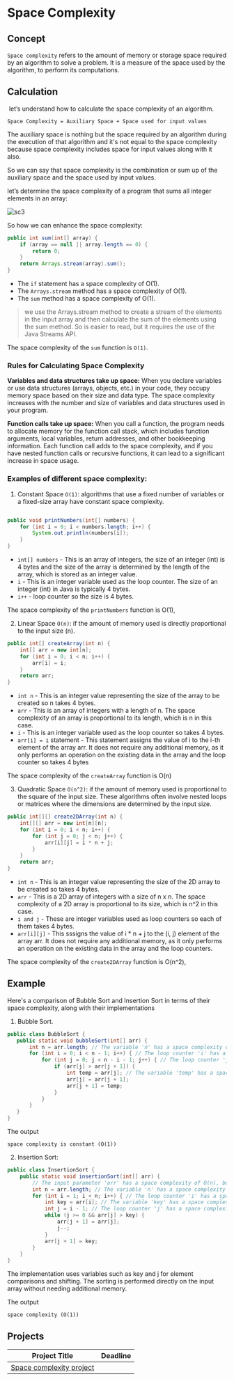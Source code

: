 
# Space Complexity


## Concept

`Space complexity` refers to the amount of memory or storage space required by an algorithm to solve a problem. It is a measure of the space used by the algorithm, to perform its computations.

## Calculation
 let’s understand how to calculate the space complexity of an algorithm.
 
```
Space Complexity = Auxiliary Space + Space used for input values
```

 The auxiliary space is nothing but the space required by an algorithm during the execution of that algorithm and it's not equal to the space complexity because space complexity includes space for input values 
 along with it also.

So we can say that space complexity is the combination or sum up of the auxiliary space and the space used by input values.

let’s determine the space complexity of a program that sums all integer elements in an array:

![sc3](https://github.com/SAFCSP-Team/data-structures-and-algorithms-bootcamp/assets/148945652/128614ea-474e-4f5b-96d9-3c5dc7cd5ae6)


So how we can enhance the space complexity:

```java
public int sum(int[] array) {
    if (array == null || array.length == 0) {
        return 0;
    }
    return Arrays.stream(array).sum();
}
```
* The `if` statement has a space complexity of O(1).
* The `Arrays.stream` method has a space complexity of O(1).
* The `sum` method has a space complexity of O(1).

  
> we use the Arrays.stream method to create a stream of the elements in the input array and then calculate the sum of the elements using the sum method. So is easier 
  to read, but it requires the use of the Java Streams API.

The space complexity of the `sum` function is `O(1)`.


### Rules for Calculating Space Complexity

**Variables and data structures take up space:** When you declare variables or use data structures (arrays, objects, etc.) in your code, they occupy memory space based on their size and data type. The space complexity increases with the number and size of variables and data structures used in your program.

**Function calls take up space:** When you call a function, the program needs to allocate memory for the function call stack, which includes function arguments, local variables, return addresses, and other bookkeeping information. Each function call adds to the space complexity, and if you have nested function calls or recursive functions, it can lead to a significant increase in space usage.

### Examples of different space complexity:

1. Constant Space `O(1)`: algorithms that use a fixed number of variables or a fixed-size array have constant space complexity.


```java

public void printNumbers(int[] numbers) {
    for (int i = 0; i < numbers.length; i++) {
        System.out.println(numbers[i]);
    }
}
```
* `int[] numbers` - This is an array of integers, the size of an integer (int) is 4 bytes and the size of the array is determined by the length of the array, which is stored as an integer value. 
* `i` - This is an integer variable used as the loop counter. The size of an integer (int) in Java is typically 4 bytes.
* `i++` - loop counter so the size is 4 bytes.

The space complexity of the `printNumbers` function is O(1), 


2. Linear Space `O(n)`: if the amount of memory used is directly proportional to the input size (n).

```java
public int[] createArray(int n) {
    int[] arr = new int[n];
    for (int i = 0; i < n; i++) {
        arr[i] = i;
    }
    return arr;
}
```

* `int n` - This is an integer value representing the size of the array to be created so n takes 4 bytes.
* `arr` - This is an array of integers with a length of n. The space complexity of an array is proportional to its length, which is n in this case.
* `i` - This is an integer variable used as the loop counter so takes 4 bytes.
* `arr[i] = i` statement - This statement assigns the value of i to the i-th element of the array arr. It does not require any additional memory, as it only performs an operation on the existing data in 
   the array and the loop counter so takes 4 bytes 

 The space complexity of the `createArray` function is O(n)


3. Quadratic Space `O(n^2)`: if the amount of memory used is proportional to the square of the input size. These algorithms often involve nested loops or matrices where the dimensions are determined by the input size.

```java
public int[][] create2DArray(int n) {
    int[][] arr = new int[n][n];
    for (int i = 0; i < n; i++) {
        for (int j = 0; j < n; j++) {
            arr[i][j] = i * n + j;
        }
    }
    return arr;
}
```
 * `int n` - This is an integer value representing the size of the 2D array to be created so takes 4 bytes.
 * `arr` - This is a 2D array of integers with a size of n x n. The space complexity of a 2D array is proportional to its size, which is n^2 in this case.
 * `i and j` - These are integer variables used as loop counters so each of them takes 4 bytes.
 * `arr[i][j]` - This sssigns the value of i * n + j to the (i, j) element of the array arr. It does not require any additional memory, as it only performs an operation on the existing data in the array 
   and the loop counters.
   
 The space complexity of the `create2DArray` function is O(n^2), 

## Example

Here's a comparison of Bubble Sort and Insertion Sort in terms of their space complexity, along with their implementations 

1. Bubble Sort.

 ```java
public class BubbleSort {
    public static void bubbleSort(int[] arr) {
        int n = arr.length; // The variable 'n' has a space complexity of O(1)
        for (int i = 0; i < n - 1; i++) { // The loop counter 'i' has a space complexity of O(1)
            for (int j = 0; j < n - i - 1; j++) { // The loop counter 'j' has a space complexity of O(1)
                if (arr[j] > arr[j + 1]) {
                    int temp = arr[j]; // The variable 'temp' has a space complexity of O(1)
                    arr[j] = arr[j + 1];
                    arr[j + 1] = temp;
                }
            }
        }
    }
}
```

The output

```
space complexity is constant (O(1))
```

2. Insertion Sort:

   
``` java
public class InsertionSort {
    public static void insertionSort(int[] arr) {
        // The input parameter 'arr' has a space complexity of O(n), but it is not included in the calculation for the function
        int n = arr.length; // The variable 'n' has a space complexity of O(1)
        for (int i = 1; i < n; i++) { // The loop counter 'i' has a space complexity of O(1)
            int key = arr[i]; // The variable 'key' has a space complexity of O(1)
            int j = i - 1; // The loop counter 'j' has a space complexity of O(1)
            while (j >= 0 && arr[j] > key) {
                arr[j + 1] = arr[j];
                j--;
            }
            arr[j + 1] = key;
        }
    }
}
```

The implementation uses variables such as key and j for element comparisons and shifting. The sorting is performed directly on the input array without needing additional memory.

The output
```
space complexity (O(1))
```






## Projects
| Project Title | Deadline |
|:-----------:|:-|
|[Space complexity project](https://github.com/SAFCSP-Team/space-compexity/tree/main)| |


